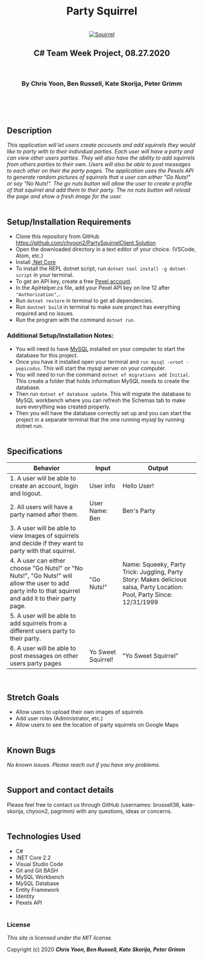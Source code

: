<header align="center">
  <h1> Party Squirrel</h1><br>
  <a href="https://github.com/chyoon2/PartySquirrelClient.Solution"><img src="https://media.discordapp.net/attachments/746547229824909342/748277551692251291/default_squirrel.jpg" alt="Squirrel"></a><br>
  <h2>C# Team Week Project, 08.27.2020</h2><br>
  <h3>By Chris Yoon, Ben Russell, Kate Skorija, Peter Grimm</h3>
</header><br>

## Description

_This application will let users create accounts and add squirrels they would like to party with to their individual parties. Each user will have a party and can view other users parties. They will also have the ability to add squirrels from others parties to their own. Users will also be able to post messages to each other on their the party pages. The application uses the Pexels API to generate random pictures of squirrels that a user can either "Go Nuts!" or say "No Nuts!". The go nuts button will allow the user to create a profile of that squirrel and add them to their party. The no nuts button will reload the page and show a fresh image for the user._<br><br>


## Setup/Installation Requirements

* Clone this repository from GitHub https://github.com/chyoon2/PartySquirrelClient.Solution
* Open the downloaded directory in a text editor of your choice. (VSCode, Atom, etc.)
* Install [.Net Core](https://dotnet.microsoft.com/download/dotnet-core/2.2) 
* To install the REPL dotnet script, run `dotnet tool install -g dotnet-script` in your terminal.
* To get an API key, create a free [Pexel account](https://www.pexels.com/).
* In the ApiHelper.cs file, add your Pexel API key on line 12 after `"Authorization",`.
* Run `dotnet restore` in terminal to get all dependencies.
* Run `dontnet build` in terminal to make sure project has everything required and no issues.
* Run the program with the command `dotnet run`.<br>

### Additional Setup/Installation Notes:

* You will need to have [MySQL](https://www.mysql.com/) installed on your computer to start the database for this project. 
* Once you have it installed open your terminal and `run mysql -uroot -pepicodus`. This will start the mysql server on your computer. 
* You will need to run the command `dotnet ef migrations add Initial`. This create a folder that holds information MySQL needs to create the database.
* Then run `dotnet ef database update`. This will migrate the database to MySQL workbench where you can refresh the Schemas tab to make sure everything was created properly.
* Then you will have the database correctly set up and you can start the project in a separate terminal that the one running mysql by running dotnet run.<br><br>

## Specifications

| Behavior | Input | Output |
| -------- | ----- | ------ |
| 1. A user will be able to create an account, login and logout. | User info | Hello User! |
| 2. All users will have a party named after them. | User Name: Ben | Ben's Party |
| 3. A user will be able to view images of squirrels and decide if they want to party with that squirrel. |  |  |
| 4. A user can either choose "Go Nuts!" or "No Nuts!", "Go Nuts!" will allow the user to add party info to that squirrel and add it to their party page. | "Go Nuts!" | Name: Squeeky, Party Trick: Juggling, Party Story: Makes delicious salsa, Party Location: Pool, Party Since: 12/31/1999 |
| 5. A user will be able to add squirrels from a different users party to their party. | | |
| 6. A user will be able to post messages on other users party pages| Yo Sweet Squirrel! | "Yo Sweet Squirrel" |
<br>

## Stretch Goals

* Allow users to upload their own images of squirrels
* Add user roles (Administrator, etc.)
* Allow users to see the location of party squirrels on Google Maps<br><br>


## Known Bugs

_No known issues. Please reach out if you have any problems._<br><br>



## Support and contact details

Please feel free to contact us through GitHub (usernames: brussell36, kate-skorija, chyoon2, pagrimm) with any questions, ideas or concerns.<br><br>

## Technologies Used

* C#
* .NET Core 2.2
* Visual Studio Code 
* Git and Git BASH 
* MySQL Workbench
* MySQL Database
* Entity Framework
* Identity
* Pexels API<br><br>

### License

*This site is licensed under the MIT license.*

Copyright (c) 2020 **_Chris Yoon, Ben Russell, Kate Skorija, Peter Grimm_**